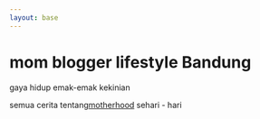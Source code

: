 ```yaml
---
layout: base
---
```


# mom blogger lifestyle Bandung

gaya hidup emak-emak kekinian

semua cerita tentang[motherhood](https://www.mamajokaa.com/) sehari - hari
